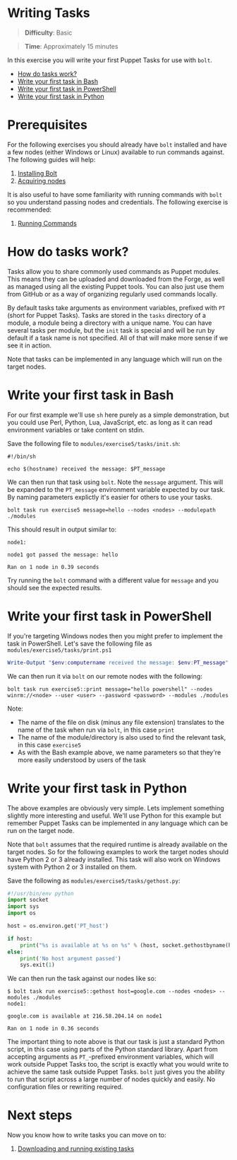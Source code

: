 # Writing Tasks

> **Difficulty**: Basic

> **Time**: Approximately 15 minutes

In this exercise you will write your first Puppet Tasks for use with `bolt`.

- [How do tasks work?](#how-do-tasks-work)
- [Write your first task in Bash](#write-your-first-task-in-bash)
- [Write your first task in PowerShell](#write-your-first-task-in-powershell)
- [Write your first task in Python](#write-your-first-task-in-python)

# Prerequisites

For the following exercises you should already have `bolt` installed and have a few nodes (either Windows or Linux) available to run commands against. The following guides will help:

1. [Installing Bolt](../1-installing-bolt)
1. [Acquiring nodes](../2-acquiring-nodes)

It is also useful to have some familiarity with running commands with `bolt` so you understand passing nodes and credentials. The following exercise is recommended:

1. [Running Commands](../3-running-commands)


# How do tasks work?

Tasks allow you to share commonly used commands as Puppet modules. This means they can be uploaded and downloaded from the Forge, as well as managed using all the existing Puppet tools. You can also just use them from GitHub or as a way of organizing regularly used commands locally. 

By default tasks take arguments as environment variables, prefixed with `PT` (short for Puppet Tasks). Tasks are stored in the `tasks` directory of a module, a module being a directory with a unique name. You can have several tasks per module, but the `init` task is special and will be run by default if a task name is not specified. All of that will make more sense if we see it in action.

Note that tasks can be implemented in any language which will run on the target nodes. 


# Write your first task in Bash 

For our first example we'll use `sh` here purely as a simple demonstration, but you could use Perl, Python, Lua, JavaScript, etc. as long as it can read environment variables or take content on stdin.

Save the following file to `modules/exercise5/tasks/init.sh`:

```
#!/bin/sh

echo $(hostname) received the message: $PT_message
```

We can then run that task using `bolt`. Note the `message` argument. This will be expanded to the `PT_message` environment variable expected by our task. By naming parameters explictly it's easier for others to use your tasks.

```
bolt task run exercise5 message=hello --nodes <nodes> --modulepath ./modules
```

This should result in output similar to:

```
node1:

node1 got passed the message: hello

Ran on 1 node in 0.39 seconds
```

Try running the `bolt` command with a different value for `message` and you should see the expected results.


# Write your first task in PowerShell

If you're targeting Windows nodes then you might prefer to implement the task in PowerShell. Let's save the following file as `modules/exercise5/tasks/print.ps1`

```powershell
Write-Output "$env:computername received the message: $env:PT_message"
```

We can then run it via `bolt` on our remote nodes with the following:

```
bolt task run exercise5::print message="hello powershell" --nodes winrm://<node> --user <user> --password <password> --modules ./modules
```

Note:

* The name of the file on disk (minus any file extension) translates to the name of the task when run via `bolt`, in this case `print`
* The name of the module/directory is also used to find the relevant task, in this case `exercise5`
* As with the Bash example above, we name parameters so that they're more easily understood by users of the task

# Write your first task in Python

The above examples are obviously very simple. Lets implement something slightly more interesting and useful. We'll use Python for this example but remember Puppet Tasks can be implemented in any language which can be run on the target node.

Note that `bolt` assumes that the required runtime is already available on the target nodes. So for the following examples to work the target nodes should have Python 2 or 3 already installed. This task will also work on Windows system with Python 2 or 3 installed on them.

Save the following as `modules/exercise5/tasks/gethost.py`: 

```python
#!/usr/bin/env python
import socket
import sys
import os

host = os.environ.get('PT_host')

if host:
    print("%s is available at %s on %s" % (host, socket.gethostbyname(host), socket.gethostname()))
else:
    print('No host argument passed')
    sys.exit(1)
```

We can then run the task against our nodes like so:

```
$ bolt task run exercise5::gethost host=google.com --nodes <nodes> --modules ./modules
node1:

google.com is available at 216.58.204.14 on node1

Ran on 1 node in 0.36 seconds
```

The important thing to note above is that our task is just a standard Python script, in this case using parts of the Python standard library. Apart from accepting arguments as `PT_`-prefixed environment variables, which will work outside Puppet Tasks too, the script is exactly what you would write to achieve the same task outside Puppet Tasks. `bolt` just gives you the ability to run that script across a large number of nodes quickly and easily. No configuration files or rewriting
required.

# Next steps

Now you know how to write tasks you can move on to:

1. [Downloading and running existing tasks](../6-downloading-and-running-existing-tasks)
